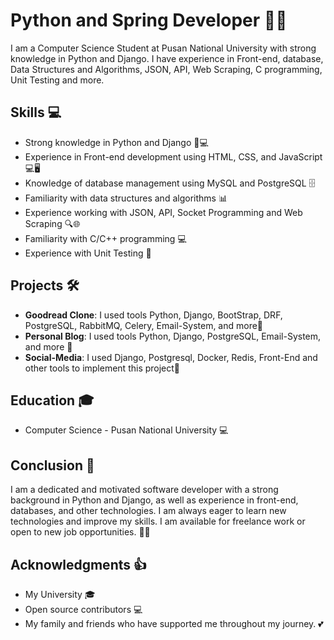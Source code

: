 # Python and Spring Developer 🐍🚀

I am a Computer Science Student at Pusan National University with strong knowledge in Python and Django. I have experience in Front-end, database, Data Structures and Algorithms, JSON, API, Web Scraping, C programming, Unit Testing and more.

## Skills 💻
- Strong knowledge in Python and Django 🐍💻
- Experience in Front-end development using HTML, CSS, and JavaScript 💻🖥️
- Knowledge of database management using MySQL and PostgreSQL 🗄️
- Familiarity with data structures and algorithms 📊
- Experience working with JSON, API, Socket Programming and Web Scraping 🔍🌐
- Familiarity with C/C++ programming 💻
- Experience with Unit Testing 🧪

## Projects 🛠️

- **Goodread Clone**: I used tools Python, Django, BootStrap, DRF, PostgreSQL, RabbitMQ, Celery, Email-System, and more🚀
- **Personal Blog**: I used tools Python, Django, PostgreSQL, Email-System, and more 🚀
- **Social-Media**: I used Django, Postgresql, Docker, Redis, Front-End and other tools to implement this project🚀


## Education 🎓
- Computer Science - Pusan National University 💻

## Conclusion 🤔

I am a dedicated and motivated software developer with a strong background in Python and Django, as well as experience in front-end, databases, and other technologies. I am always eager to learn new technologies and improve my skills. I am available for freelance work or open to new job opportunities. 🚀🔜

## Acknowledgments 👍
- My University 🎓
- Open source contributors 💻
- My family and friends who have supported me throughout my journey. 💕
